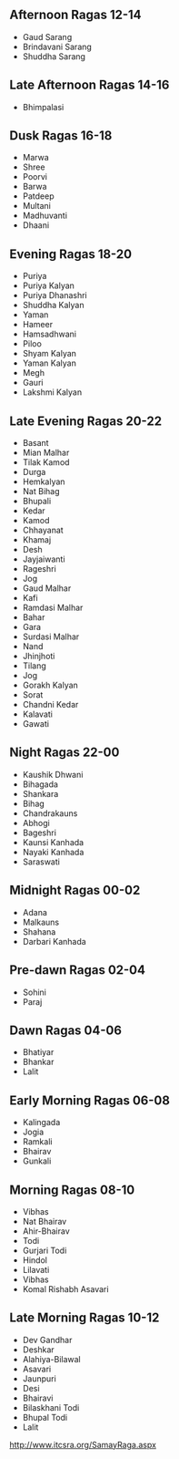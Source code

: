 ## Afternoon Ragas 12-14
* Gaud Sarang
* Brindavani Sarang
* Shuddha Sarang
## Late Afternoon Ragas 14-16
* Bhimpalasi
## Dusk Ragas 16-18
* Marwa
* Shree
* Poorvi
* Barwa
* Patdeep
* Multani
* Madhuvanti
* Dhaani
## Evening Ragas 18-20
* Puriya
* Puriya Kalyan
* Puriya Dhanashri
* Shuddha Kalyan
* Yaman
* Hameer
* Hamsadhwani
* Piloo
* Shyam Kalyan
* Yaman Kalyan
* Megh
* Gauri
* Lakshmi Kalyan
## Late Evening Ragas 20-22
* Basant
* Mian Malhar
* Tilak Kamod
* Durga
* Hemkalyan
* Nat Bihag
* Bhupali
* Kedar
* Kamod
* Chhayanat
* Khamaj
* Desh
* Jayjaiwanti
* Rageshri
* Jog
* Gaud Malhar
* Kafi
* Ramdasi Malhar
* Bahar
* Gara
* Surdasi Malhar
* Nand
* Jhinjhoti
* Tilang
* Jog
* Gorakh Kalyan
* Sorat
* Chandni Kedar
* Kalavati
* Gawati
## Night Ragas 22-00
* Kaushik Dhwani
* Bihagada
* Shankara
* Bihag
* Chandrakauns
* Abhogi
* Bageshri
* Kaunsi Kanhada
* Nayaki Kanhada
* Saraswati
## Midnight Ragas 00-02
* Adana
* Malkauns
* Shahana
* Darbari Kanhada
## Pre-dawn Ragas 02-04
* Sohini
* Paraj
## Dawn Ragas 04-06
* Bhatiyar
* Bhankar
* Lalit
## Early Morning Ragas 06-08
* Kalingada
* Jogia
* Ramkali
* Bhairav
* Gunkali
## Morning Ragas 08-10
* Vibhas
* Nat Bhairav
* Ahir-Bhairav
* Todi
* Gurjari Todi
* Hindol
* Lilavati
* Vibhas
* Komal Rishabh Asavari
## Late Morning Ragas 10-12
* Dev Gandhar
* Deshkar
* Alahiya-Bilawal
* Asavari
* Jaunpuri
* Desi
* Bhairavi
* Bilaskhani Todi
* Bhupal Todi
* Lalit

http://www.itcsra.org/SamayRaga.aspx
